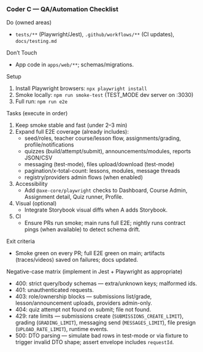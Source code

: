 ### Coder C — QA/Automation Checklist

Do (owned areas)
- `tests/**` (Playwright/Jest), `.github/workflows/**` (CI updates), `docs/testing.md`

Don’t Touch
- App code in `apps/web/**`; schemas/migrations.

Setup
1) Install Playwright browsers: `npx playwright install`
2) Smoke locally: `npm run smoke-test` (TEST_MODE dev server on :3030)
3) Full run: `npm run e2e`

Tasks (execute in order)
1) Keep smoke stable and fast (under 2–3 min)
2) Expand full E2E coverage (already includes):
   - seed/roles, teacher course/lesson flow, assignments/grading, profile/notifications
   - quizzes (build/attempt/submit), announcements/modules, reports JSON/CSV
   - messaging (test-mode), files upload/download (test-mode)
   - pagination/x-total-count: lessons, modules, message threads
   - registry/providers admin flows (when enabled)
3) Accessibility
   - Add `@axe-core/playwright` checks to Dashboard, Course Admin, Assignment detail, Quiz runner, Profile.
4) Visual (optional)
   - Integrate Storybook visual diffs when A adds Storybook.
5) CI
   - Ensure PRs run smoke; main runs full E2E; nightly runs contract pings (when available) to detect schema drift.

Exit criteria
- Smoke green on every PR; full E2E green on main; artifacts (traces/videos) saved on failures; docs updated.

Negative-case matrix (implement in Jest + Playwright as appropriate)

- 400: strict query/body schemas — extra/unknown keys; malformed ids.
- 401: unauthenticated requests.
- 403: role/ownership blocks — submissions list/grade, lesson/announcement uploads, providers admin-only.
- 404: quiz attempt not found on submit; file not found.
- 429: rate limits — submissions create (`SUBMISSIONS_CREATE_LIMIT`), grading (`GRADING_LIMIT`), messaging send (`MESSAGES_LIMIT`), file presign (`UPLOAD_RATE_LIMIT`), runtime events.
- 500: DTO parsing — simulate bad rows in test-mode or via fixture to trigger invalid DTO shape; assert envelope includes `requestId`.


